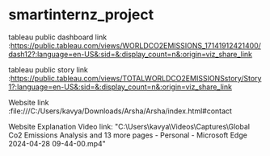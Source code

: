 # smartinternz_project
tableau public dashboard link :https://public.tableau.com/views/WORLDCO2EMISSIONS_17141912421400/dash12?:language=en-US&:sid=&:display_count=n&:origin=viz_share_link


tableau public story link :https://public.tableau.com/views/TOTALWORLDCO2EMISSIONSstory/Story1?:language=en-US&:sid=&:display_count=n&:origin=viz_share_link


Website link :file:///C:/Users/kavya/Downloads/Arsha/Arsha/index.html#contact

Website Explanation Video link: "C:\Users\kavya\Videos\Captures\Global Co2 Emissions Analysis and 13 more pages - Personal - Microsoft​ Edge 2024-04-28 09-44-00.mp4"
